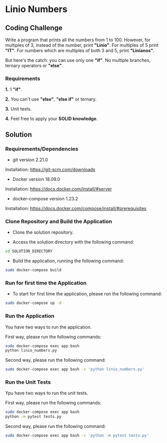 # Linio Numbers

## Coding Challenge

Write a program that prints all the numbers from 1 to 100. However, for multiples of 3, instead of the number, print **"Linio"**. For multiples of 5 print **"IT"**. For numbers which are multiples of both 3 and 5, print **"Linianos"**.

But here's the catch: you can use only one **"if"**. No multiple branches, ternary operators or **"else"**.

### Requirements

**1.** 1 **"if"**.

**2.** You can't use **"else"**, **"else if"** or ternary.

**3.** Unit tests.

**4.** Feel free to apply your **SOLID knowledge**.

## Solution

### Requirements/Dependencies

+ git version 2.21.0

Installation: https://git-scm.com/downloads

+ Docker version 18.09.0

Installation: https://docs.docker.com/install/#server

+ docker-compose version 1.23.2

Installation: https://docs.docker.com/compose/install/#prerequisites

### Clone Repository and Build the Application

+ Clone the solution repository.

+ Access the solution directory with the following command:

```bash
cd SOLUTION_DIRECTORY
```

+ Build the application, running the following command:

```bash
sudo docker-compose build
```

### Run for first time the Application

+ To start for first time the application, please run the following command:

```bash
sudo docker-compose up -d
```

### Run the Application

You have two ways to run the application.

First way, please run the following commands:

```bash
sudo docker-compose exec app bash
python linio_numbers.py
```

Second way, please run the following command:

```bash
sudo docker-compose exec app bash -c 'python linio_numbers.py'
```

### Run the Unit Tests

Ypu have two ways to run the unit tests.

First way, please run the following commands:

```bash
sudo docker-compose exec app bash
python -m pytest tests.py
```

Second way, please run the following command:

```bash
sudo docker-compose exec app bash -c 'python -m pytest tests.py'
```
